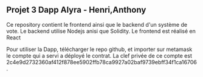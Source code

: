 ## Projet 3 Dapp Alyra - Henri,Anthony

Ce repository contient le frontend ainsi que le backend d'un système de vote.
Le backend utilise Nodejs anisi que Solidity.
Le frontend est réalisé en React

Pour utiliser la Dapp, télécharger le repo github, et importer sur metamask le compte qui a servi a déployé le contrat. La clef privée de ce compte est 2c4e9d2732360af412f878ee5902ffb78ca9927a02baf9739ebff34f1ca16706.
